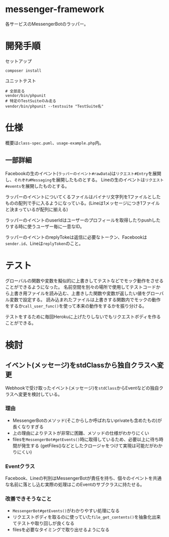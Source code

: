 # messenger-framework

各サービスのMessengerBotのラッパー。

# 開発手順

セットアップ

```
composer install
```

ユニットテスト

```
# 全部走る
vendor/bin/phpunit
# 特定のTestSuiteのみ走る
vendor/bin/phpunit --testsuite "TestSuite名"
```

# 仕様

概要は`class-spec.puml`、`usage-example.php`内。

## 一部詳細

Facebookの生のイベント(`ラッパーのイベント#rawData`)は`リクエスト#Entry`を展開し、`それぞれ#Messaging`を展開したものとする。
Lineの生のイベントは`リクエスト#events`を展開したものとする。

ラッパーのイベントについてくるファイルはバイナリ文字列を1ファイルとしたものの配列で手に入るようになっている。(Lineは1メッセージにつき1ファイルと決まっているが配列に揃える)

ラッパーのイベントのuserIdはユーザーのプロフィールを取得したりpushしたりする時に使うユーザー毎に一意なID。

ラッパーのイベントのreplyTokeは返信に必要なトークン、Facebookは`sender.id`、Lineは`replyToken`のこと。

# テスト

グローバルの関数や変数を擬似的に上書きしてテストなどでモック動作をさせることができるようになった。
名前空間を別々の場所で使用してテストコードから上書き用ファイルを読み込む、上書きした関数や変数が返したい値をグローバル変数で設定する。
読み込まれたファイルは上書きする関数内でモックの動作をするか`call_user_func()`を使って本来の動作をするかを振り分ける。

テストをするために毎回Herokuに上げたりしないでもリクエストボディを作ることができる。

# 検討

## イベント(メッセージ)をstdClassから独自クラスへ変更

Webhookで受け取ったイベント(メッセージ)を`stdClass`からEventなどの独自クラスへ変更を検討している。

### 理由

+ MessengerBotのメソッド(そこからしか呼ばれないprivateも含めたもの)が長くなりすぎる
+ 上の理由によりテストが非常に困難、メソッドの仕様がわかりにくい
+ filesを`MessengerBot#getEvents()`時に取得しているため、必要以上に待ち時間が発生する
  (getFiles()などとしたクロージャをつけて実現は可能だがわかりにくい)

### Eventクラス

Facebook、Lineの判別はMessengerBotが責任を持ち、個々のイベントを共通な名前に落とし込む実際の処理はこのEventのサブクラスに持たせる。

### 改善できそうなこと

+ `MessengerBot#getEvents()`がわかりやすい処理になる
+ リクエストボディを取るのに使っていた`file_get_contents()`を抽象化出来てテストや取り回しが良くなる
+ filesを必要なタイミングで取り出せるようになる
